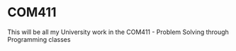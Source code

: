 # COM411
This will be all my University work in the COM411 - Problem Solving through Programming classes
